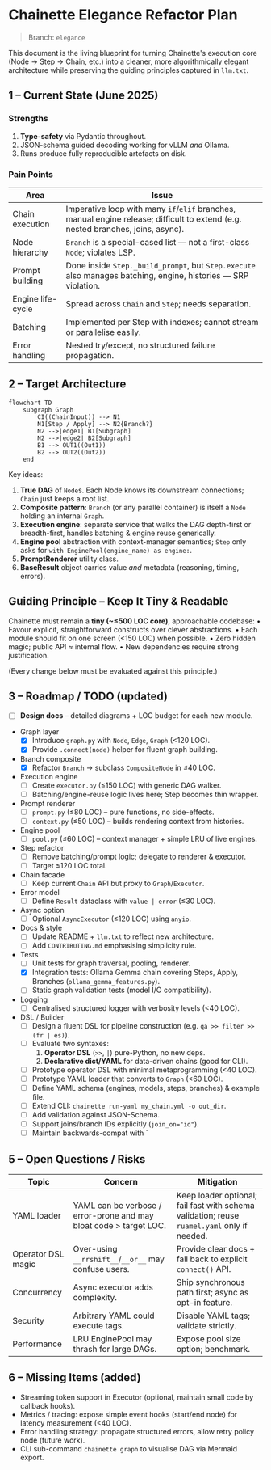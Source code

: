 # Chainette Elegance Refactor Plan

> Branch: `elegance`

This document is the living blueprint for turning Chainette's execution core (Node → Step → Chain, etc.) into a cleaner, more algorithmically elegant architecture while preserving the guiding principles captured in `llm.txt`.

## 1 – Current State (June 2025)

### Strengths
1. **Type-safety** via Pydantic throughout.
2. JSON-schema guided decoding working for vLLM *and* Ollama.
3. Runs produce fully reproducible artefacts on disk.

### Pain Points
| Area | Issue |
|------|-------|
|Chain execution|Imperative loop with many `if`/`elif` branches, manual engine release; difficult to extend (e.g. nested branches, joins, async).|
|Node hierarchy|`Branch` is a special-cased list — not a first-class `Node`; violates LSP.| 
|Prompt building|Done inside `Step._build_prompt`, but `Step.execute` also manages batching, engine, histories — SRP violation.| 
|Engine life-cycle|Spread across `Chain` and `Step`; needs separation.| 
|Batching|Implemented per Step with indexes; cannot stream or parallelise easily.| 
|Error handling|Nested try/except, no structured failure propagation.| 

## 2 – Target Architecture

```mermaid
flowchart TD
    subgraph Graph
        CI((ChainInput)) --> N1
        N1[Step / Apply] --> N2{Branch?}
        N2 -->|edge1| B1[Subgraph]
        N2 -->|edge2| B2[Subgraph]
        B1 --> OUT1((Out1))
        B2 --> OUT2((Out2))
    end
```

Key ideas:
1. **True DAG** of `Node`s. Each Node knows its downstream connections; `Chain` just keeps a root list.
2. **Composite pattern**: `Branch` (or any parallel container) is itself a `Node` holding an internal `Graph`.
3. **Execution engine**: separate service that walks the DAG depth-first or breadth-first, handles batching & engine reuse generically.
4. **Engine pool** abstraction with context-manager semantics; `Step` only asks for `with EnginePool(engine_name) as engine:`.
5. **PromptRenderer** utility class.
6. **BaseResult** object carries value *and* metadata (reasoning, timing, errors).

## Guiding Principle – Keep It Tiny & Readable

Chainette must remain a **tiny (~≤500 LOC core)**, approachable codebase:
• Favour explicit, straightforward constructs over clever abstractions.
• Each module should fit on one screen (<150 LOC) when possible.
• Zero hidden magic; public API ≈ internal flow.
• New dependencies require strong justification.

(Every change below must be evaluated against this principle.)

## 3 – Roadmap / TODO  (updated)

- [ ] **Design docs** – detailed diagrams + LOC budget for each new module.
- Graph layer
  - [x] Introduce `graph.py` with `Node`, `Edge`, `Graph` (<120 LOC).
  - [x] Provide `.connect(node)` helper for fluent graph building.
- Branch composite
  - [x] Refactor `Branch` → subclass `CompositeNode` in ≤40 LOC.
- Execution engine
  - [ ] Create `executor.py` (≤150 LOC) with generic DAG walker.
  - [ ] Batching/engine-reuse logic lives here; Step becomes thin wrapper.
- Prompt renderer
  - [ ] `prompt.py` (≤80 LOC) – pure functions, no side-effects.
  - [ ] `context.py` (≤50 LOC) – builds rendering context from histories.
- Engine pool
  - [ ] `pool.py` (≤60 LOC) – context manager + simple LRU of live engines.
- Step refactor
  - [ ] Remove batching/prompt logic; delegate to renderer & executor.
  - [ ] Target ≤120 LOC total.
- Chain facade
  - [ ] Keep current `Chain` API but proxy to `Graph`/`Executor`.
- Error model
  - [ ] Define `Result` dataclass with `value | error` (≤30 LOC).
- Async option
  - [ ] Optional `AsyncExecutor` (≤120 LOC) using `anyio`.
- Docs & style
  - [ ] Update README + `llm.txt` to reflect new architecture.
  - [ ] Add `CONTRIBUTING.md` emphasising simplicity rule.
- Tests
  - [ ] Unit tests for graph traversal, pooling, renderer.
  - [x] Integration tests: Ollama Gemma chain covering Steps, Apply, Branches (`ollama_gemma_features.py`).
  - [ ] Static graph validation tests (model I/O compatibility).
- Logging
  - [ ] Centralised structured logger with verbosity levels (<40 LOC).
- DSL / Builder
  - [ ] Design a fluent DSL for pipeline construction (e.g. `qa >> filter >> (fr | es)`).
  - [ ] Evaluate two syntaxes:
      1. **Operator DSL** (`>>`, `|`) pure-Python, no new deps.
      2. **Declarative dict/YAML** for data-driven chains (good for CLI).
  - [ ] Prototype operator DSL with minimal metaprogramming (<40 LOC).
  - [ ] Prototype YAML loader that converts to `Graph` (<60 LOC).
  - [ ] Define YAML schema (engines, models, steps, branches) & example file.
  - [ ] Extend CLI: `chainette run-yaml my_chain.yml -o out_dir`.
  - [ ] Add validation against JSON-Schema.
  - [ ] Support joins/branch IDs explicitly (`join_on="id"`).
  - [ ] Maintain backwards-compat with `

## 5 – Open Questions / Risks

| Topic | Concern | Mitigation |
|-------|---------|-----------|
|YAML loader|YAML can be verbose / error-prone and may bloat code > target LOC.|Keep loader optional; fail fast with schema validation; reuse `ruamel.yaml` only if needed.|
|Operator DSL magic|Over-using `__rrshift__`/`__or__` may confuse users.|Provide clear docs + fall back to explicit `connect()` API.|
|Concurrency|Async executor adds complexity.|Ship synchronous path first; async as opt-in feature.|
|Security|Arbitrary YAML could execute tags.|Disable YAML tags; validate strictly.|
|Performance|LRU EnginePool may thrash for large DAGs.|Expose pool size option; benchmark.|

## 6 – Missing Items (added)

- Streaming token support in Executor (optional, maintain small code by callback hooks).
- Metrics / tracing: expose simple event hooks (start/end node) for latency measurement (<40 LOC).
- Error handling strategy: propagate structured errors, allow retry policy node (future work).
- CLI sub-command `chainette graph` to visualise DAG via Mermaid export.